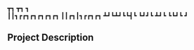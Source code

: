 ┳┓              ┳┓  ┓      
┃┃┓┏┏┓┏┓┏┓┏┓┏┓  ┃┃┏┓┃┓┏┏┓┏┓
┻┛┗┻┛┗┗┫┗ ┗┛┛┗  ┻┛┗ ┗┗┛┗ ┛

## Project Description
